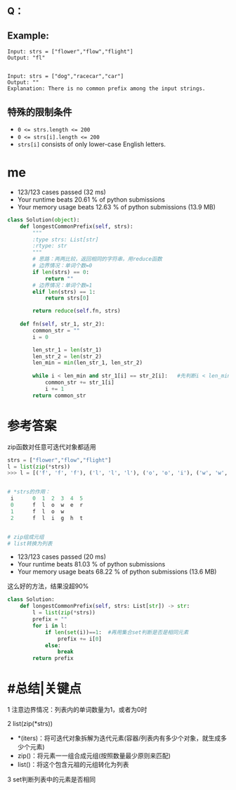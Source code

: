 



## Q：







## Example:

```
Input: strs = ["flower","flow","flight"]
Output: "fl"


Input: strs = ["dog","racecar","car"]
Output: ""
Explanation: There is no common prefix among the input strings.
```





## 特殊的限制条件

- `0 <= strs.length <= 200`
- `0 <= strs[i].length <= 200`
- `strs[i]` consists of only lower-case English letters.



# me 

- 123/123 cases passed (32 ms)
- Your runtime beats 20.61 % of python submissions
- Your memory usage beats 12.63 % of python submissions (13.9 MB)

```python
class Solution(object):
    def longestCommonPrefix(self, strs):
        """
        :type strs: List[str]
        :rtype: str
        """
        # 思路：两两比较，返回相同的字符串，用reduce函数
        # 边界情况：单词个数=0
        if len(strs) == 0:
            return ""
        # 边界情况：单词个数=1
        elif len(strs) == 1:
            return strs[0]

        return reduce(self.fn, strs)
    
    def fn(self, str_1, str_2):
        common_str = ""
        i = 0

        len_str_1 = len(str_1)
        len_str_2 = len(str_2)
        len_min = min(len_str_1, len_str_2)
        
        while i < len_min and str_1[i] == str_2[i]:   #先判断i < len_min
            common_str += str_1[i]
            i += 1
        return common_str
```



# 参考答案

zip函数对任意可迭代对象都适用

```python
strs = ["flower","flow","flight"]
l = list(zip(*strs))
>>> l = [('f', 'f', 'f'), ('l', 'l', 'l'), ('o', 'o', 'i'), ('w', 'w', 'g')]


# *strs的作用：
 i      0  1  2  3  4  5
 0      f  l  o  w  e  r
 1	    f  l  o  w
 2	    f  l  i  g  h  t


# zip组成元组
# list转换为列表
```



- 123/123 cases passed (20 ms)
- Your runtime beats 81.03 % of python submissions
- Your memory usage beats 68.22 % of python submissions (13.6 MB)

这么好的方法，结果没超90%

```python
class Solution:
    def longestCommonPrefix(self, strs: List[str]) -> str:
        l = list(zip(*strs))
        prefix = ""
        for i in l:
            if len(set(i))==1:	#再用集合set判断是否是相同元素
                prefix += i[0]
            else:
                break
        return prefix
```





# #总结|关键点

1 注意边界情况：列表内的单词数量为1，或者为0时

2 list(zip(*strs))

- *(iters)：将可迭代对象拆解为迭代元素(容器/列表内有多少个对象，就生成多少个元素)
- zip()：将元素一一组合成元组(按照数量最少原则来匹配)
- list()：将这个包含元祖的元组转化为列表

3 set判断列表中的元素是否相同